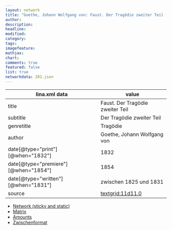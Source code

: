 ```yaml
---
layout: network
title: "Goethe, Johann Wolfgang von: Faust. Der Tragödie zweiter Teil (1831)"
author:
description:
headline:
modified:
category:
tags:
imagefeature: 
mathjax: 
chart: 
comments: true
featured: false
list: true
networkdata: 201.json
---
```

lina.xml data  | value
------------- | -------------
title|Faust. Der Tragödie zweiter Teil
subtitle|Der Tragödie zweiter Teil
genretitle|Tragödie
author|Goethe, Johann Wolfgang von
date[@type="print"][@when="1832"]|1832
date[@type="premiere"][@when="1854"]|1854
date[@type="written"][@when="1831"]|zwischen 1825 und 1831
source|[textgrid:11d11.0](https://textgridlab.org/1.0/tgcrud-public/rest/textgrid:11d11.0/data)



* [Network (sticky and static)](/network201)
* [Matrix](/matrix201)
* [Amounts](/amount201)
* [Zwischenformat](/lina201 )
